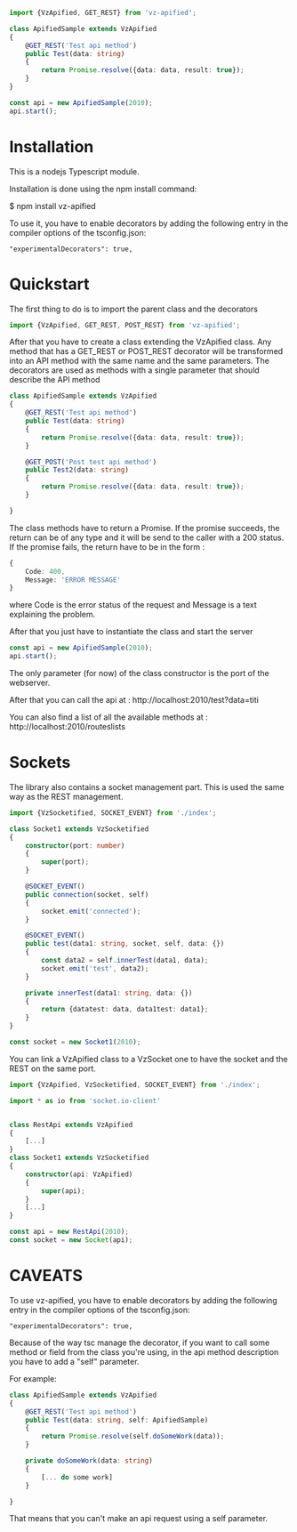 

```typescript
import {VzApified, GET_REST} from 'vz-apified';

class ApifiedSample extends VzApified
{
    @GET_REST('Test api method')
    public Test(data: string)
    {
        return Promise.resolve({data: data, result: true});
    }
}

const api = new ApifiedSample(2010);
api.start();

```

# Installation
This is a nodejs Typescript module.

Installation is done using the npm install command:

$ npm install vz-apified

To use it, you have to enable decorators by adding the following entry in the compiler options of the tsconfig.json:
```
"experimentalDecorators": true,
```

# Quickstart

The first thing to do is to import the parent class and the decorators

```typescript
import {VzApified, GET_REST, POST_REST} from 'vz-apified';
```

After that you have to create a class extending the VzApified class. Any method that has a GET_REST or POST_REST decorator will be transformed into an API method with the same name and the same parameters.
The decorators are used as methods with a single parameter that should describe the API method

```typescript
class ApifiedSample extends VzApified
{
    @GET_REST('Test api method')
    public Test(data: string)
    {
        return Promise.resolve({data: data, result: true});
    }

    @GET_POST('Post test api method')
    public Test2(data: string)
    {
        return Promise.resolve({data: data, result: true});
    }

}
```

The class methods have to return a Promise. 
If the promise succeeds, the return can be of any type and it will be send to the caller with a 200 status. 
If the promise fails, the return have to be in the form : 
```typescript 
{
    Code: 400,
    Message: 'ERROR MESSAGE'
}
```
where Code is the error status of the request and Message is a text explaining the problem.

After that you just have to instantiate the class and start the server
```typescript 
const api = new ApifiedSample(2010);
api.start();
```

The only parameter (for now) of the class constructor is the port of the webserver.

After that you can call the api at : http://localhost:2010/test?data=titi

You can also find a list of all the available methods at : http://localhost:2010/routeslists


# Sockets
The library also contains a socket management part.
This is used the same way as the REST management. 

```typescript
import {VzSocketified, SOCKET_EVENT} from './index';

class Socket1 extends VzSocketified
{
    constructor(port: number)
    {
        super(port);
    }

    @SOCKET_EVENT()
    public connection(socket, self)
    {
        socket.emit('connected');
    }

    @SOCKET_EVENT()
    public test(data1: string, socket, self, data: {})
    {
        const data2 = self.innerTest(data1, data);
        socket.emit('test', data2);
    }

    private innerTest(data1: string, data: {})
    {
        return {datatest: data, data1test: data1};
    }
}

const socket = new Socket1(2010);

```

You can link a VzApified class to a VzSocket one to have the socket and the REST on the same port.

```typescript
import {VzApified, VzSocketified, SOCKET_EVENT} from './index';

import * as io from 'socket.io-client'


class RestApi extends VzApified
{
    [...]
}
class Socket1 extends VzSocketified
{
    constructor(api: VzApified)
    {
        super(api);
    }
    [...]
}

const api = new RestApi(2010);
const socket = new Socket(api);

```

# CAVEATS

To use vz-apified, you have to enable decorators by adding the following entry in the compiler options of the tsconfig.json:
```
"experimentalDecorators": true,
```

Because of the way tsc manage the decorator, if you want to call some method or field from the class you're using, in the api method description you have to add a "self" parameter.

For example:

```typescript
class ApifiedSample extends VzApified
{
    @GET_REST('Test api method')
    public Test(data: string, self: ApifiedSample)
    {
        return Promise.resolve(self.doSomeWork(data));
    }

    private doSomeWork(data: string)
    {
        [... do some work]
    }

}
```

That means that you can't make an api request using a self parameter. 


